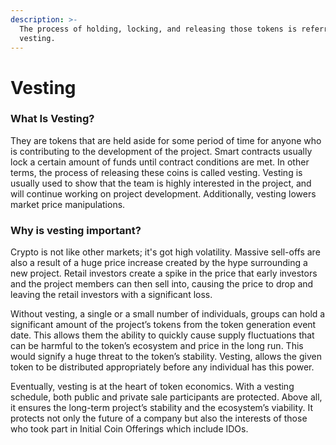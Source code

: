 ```yaml
---
description: >-
  The process of holding, locking, and releasing those tokens is referred to as
  vesting.
---
```


# Vesting

### **What Is Vesting?**

They are tokens that are held aside for some period of time for anyone who is contributing to the development of the project. Smart contracts usually lock a certain amount of funds until contract conditions are met. In other terms, the process of releasing these coins is called vesting. Vesting is usually used to show that the team is highly interested in the project, and will continue working on project development. Additionally, vesting lowers market price manipulations.&#x20;

### Why is vesting important?

Crypto is not like other markets; it's got high volatility. Massive sell-offs are also a result of a huge price increase created by the hype surrounding a new project. Retail investors create a spike in the price that early investors and the project members can then sell into, causing the price to drop and leaving the retail investors with a significant loss.

Without vesting, a single or a small number of individuals, groups can hold a significant amount of the project’s tokens from the token generation event date. This allows them the ability to quickly cause supply fluctuations that can be harmful to the token’s ecosystem and price in the long run. This would signify a huge threat to the token’s stability. Vesting, allows the given token to be distributed appropriately before any individual has this power.

Eventually, vesting is at the heart of token economics. With a vesting schedule, both public and private sale participants are protected. Above all, it ensures the long-term project’s stability and the ecosystem’s viability. It protects not only the future of a company but also the interests of those who took part in Initial Coin Offerings which include IDOs.
